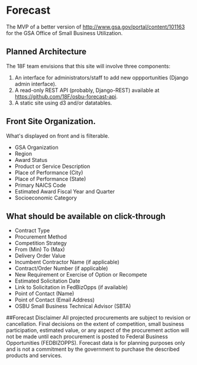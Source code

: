 # Forecast
The MVP of a better version of http://www.gsa.gov/portal/content/101163 for the GSA Office of Small Business Utilization.

## Planned Architecture
The 18F team envisions that this site will involve three components:

1. An interface for administrators/staff to add new oppportunities (Django admin interface).
2. A read-only REST API (probably, Django-REST) available at https://github.com/18F/osbu-forecast-api.
3. A static site using d3 and/or datatables. 


## Front Site Organization.  
What's displayed on front and is filterable.

* GSA Organization
* Region
* Award Status
* Product or Service Description
* Place of Performance (City)
* Place of Performance (State)
* Primary NAICS Code
* Estimated Award Fiscal Year and Quarter
* Socioeconomic Category


## What should be available on click-through
* Contract Type
* Procurement Method
* Competition Strategy
* From (Min) To (Max)
* Delivery Order Value
* Incumbent Contractor Name (if applicable)
* Contract/Order Number (if applicable)
* New Requirement or Exercise of Option or Recompete
* Estimated Solicitation Date
* Link to Solicitation in FedBizOpps (if available)
* Point of Contact (Name)
* Point of Contact (Email Address)
* OSBU Small Business Technical Advisor (SBTA)


##Forecast Disclaimer
All projected procurements are subject to revision or cancellation. Final decisions on the extent of competition, small business participation, estimated value, or any aspect of the procurement action will not be made until each procurement is posted to Federal Business Opportunities (FEDBIZOPPS). Forecast data is for planning purposes only and is not a commitment by the government to purchase the described products and services.
